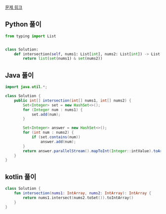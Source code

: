 [문제 링크](https://leetcode.com/problems/intersection-of-two-arrays/)


## Python 풀이
```python
from typing import List


class Solution:
    def intersection(self, nums1: List[int], nums2: List[int]) -> List[int]:
        return list(set(nums1) & set(nums2))
```

## Java 풀이
```java
import java.util.*;

class Solution {
    public int[] intersection(int[] nums1, int[] nums2) {
        Set<Integer> set = new HashSet<>();
        for (Integer num : nums1) {
            set.add(num);
        }

        Set<Integer> answer = new HashSet<>();
        for (int num : nums2) {
            if (set.contains(num))
                answer.add(num);
        }
        return answer.parallelStream().mapToInt(Integer::intValue).toArray();
    }
}
```

## kotlin 풀이
```kotlin
class Solution {
    fun intersection(nums1: IntArray, nums2: IntArray): IntArray {
        return nums1.intersect(nums2.toSet()).toIntArray()
    }
}
```
